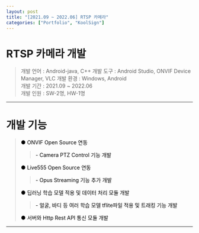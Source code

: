 ```yaml
---
layout: post
title: "[2021.09 ~ 2022.06] RTSP 카메라"
categories: ["Portfolio", "KoolSign"]
---
```


# RTSP 카메라 개발
> 개발 언어 : Android-java, C++ 
> 개발 도구 : Android Studio, ONVIF Device Manager, VLC
> 개발 환경 : Windows, Android   
> 개발 기간 : 2021.09 ~ 2022.06   
> 개발 인원 : SW-2명, HW-1명   

---
# 개발 기능
> <a href="#a1" style="text-decoration:none;color:black;">● ONVIF Open Source 연동</a>   
> > <a href="#a1-1" style="text-decoration:none;color:black;">- Camera PTZ Control 기능 개발</a>    
> 
> <a href="#a2" style="text-decoration:none;color:black;">● Live555 Open Source 연동</a>    
> > <a href="#a2-1" style="text-decoration:none;color:black;">- Opus Streaming 기능 추가 개발</a>    
>    
> <a href="#a3" style="text-decoration:none;color:black;">● 딥러닝 학습 모델 적용 및 데이터 처리 모듈 개발</a>   
> > <a href="#a2-1" style="text-decoration:none;color:black;">- 얼굴, 바디 등 여러 학습 모델 tflite파일 적용 및 트래킹 기능 개발 </a>    
>    
> <a href="#a4" style="text-decoration:none;color:black;">● 서버와 Http Rest API 통신 모듈 개발</a>   
> 
   
    
---